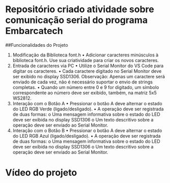 # Repositório criado atividade sobre comunicação serial do programa Embarcatech

##Funcionalidades do Projeto
1. Modificação da Biblioteca font.h
• Adicionar caracteres minúsculos à biblioteca font.h. Use sua criatividade para criar os novos
caracteres.
2. Entrada de caracteres via PC
• Utilize o Serial Monitor do VS Code para digitar os caracteres.
• Cada caractere digitado no Serial Monitor deve ser exibido no display SSD1306.
Observação: Apenas um caractere será enviado de cada vez, não é necessário suportar o
envio de strings completas.
• Quando um número entre 0 e 9 for digitado, um símbolo correspondente ao número deve
ser exibido, também, na matriz 5x5 WS2812.
3. Interação com o Botão A
• Pressionar o botão A deve alternar o estado do LED RGB Verde (ligado/desligado).
• A operação deve ser registrada de duas formas:
o Uma mensagem informativa sobre o estado do LED deve ser exibida no display
SSD1306
o Um texto descritivo sobre a operação deve ser enviado ao Serial Monitor.
4. Interação com o Botão B
• Pressionar o botão A deve alternar o estado do LED RGB Azul (ligado/desligado).
• A operação deve ser registrada de duas formas:
o Uma mensagem informativa sobre o estado do LED deve ser exibida no display
SSD1306
o Um texto descritivo sobre a operação deve ser enviado ao Serial Monitor.

# Vídeo do projeto
